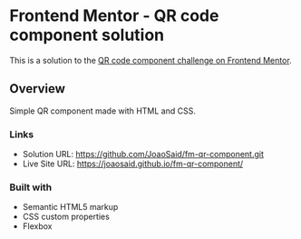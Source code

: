 # Frontend Mentor - QR code component solution

This is a solution to the [QR code component challenge on Frontend Mentor](https://www.frontendmentor.io/challenges/qr-code-component-iux_sIO_H).

## Overview

Simple QR component made with HTML and CSS.

### Links

- Solution URL: https://github.com/JoaoSaid/fm-qr-component.git
- Live Site URL: https://joaosaid.github.io/fm-qr-component/

### Built with

- Semantic HTML5 markup
- CSS custom properties
- Flexbox
